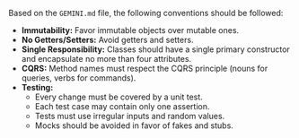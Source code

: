 Based on the `GEMINI.md` file, the following conventions should be followed:

- **Immutability:** Favor immutable objects over mutable ones.
- **No Getters/Setters:** Avoid getters and setters.
- **Single Responsibility:** Classes should have a single primary constructor and encapsulate no more than four attributes.
- **CQRS:** Method names must respect the CQRS principle (nouns for queries, verbs for commands).
- **Testing:**
  - Every change must be covered by a unit test.
  - Each test case may contain only one assertion.
  - Tests must use irregular inputs and random values.
  - Mocks should be avoided in favor of fakes and stubs.